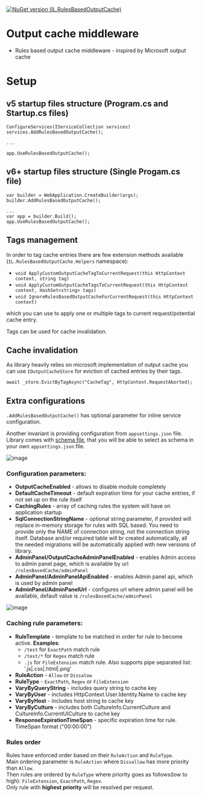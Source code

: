 [![NuGet version (IL.RulesBasedOutputCache)](https://img.shields.io/nuget/v/IL.RulesBasedOutputCache.svg?style=flat-square)](https://www.nuget.org/packages/IL.RulesBasedOutputCache/)
# Output cache middleware

* Rules based output cache middleware - inspired by Microsoft output cache

# Setup

## v5 startup files structure (Program.cs and Startup.cs files)
```
ConfigureServices(IServiceCollection services)
services.AddRulesBasedOutputCache();

...

app.UseRulesBasedOutputCache();
```

## v6+ startup files structure (Single Progam.cs file)

```
var builder = WebApplication.CreateBuilder(args);
builder.AddRulesBasedOutputCache();

...
var app = builder.Build();
app.UseRulesBasedOutputCache();
```

## Tags management

In order to tag cache entries there are few extension methods available (`IL.RulesBasedOutputCache.Helpers` namespace):
- `void ApplyCustomOutputCacheTagToCurrentRequest(this HttpContext context, string tag)`
- `void ApplyCustomOutputCacheTagsToCurrentRequest(this HttpContext context, HashSet<string> tags)`
- `void IgnoreRulesBasedOutputCacheForCurrentRequest(this HttpContext context)`

which you can use to apply one or multiple tags to current request/potential cache entry.

Tags can be used for cache invalidation.

## Cache invalidation

As library heavily relies on microsoft implementation of output cache you can use `IOutputCacheStore` for eviction of cached entries by their tags.

```
await _store.EvictByTagAsync("CacheTag", HttpContext.RequestAborted);
```

## Extra configurations

`.AddRulesBasedOutputCache()` has optional parameter for inline service configuration.

Another invariant is providing configuration from `appsettings.json` file.
Library comes with [schema file](https://github.com/lelekaihor/IL.RulesBasedOutputCache/blob/main/Code/appsettings.outputcache.schema.json), that you will be able to select as schema in your own `appsettings.json` file.

![image](https://github.com/lelekaihor/IL.RulesBasedOutputCache/assets/67684686/73181010-30d2-4228-96eb-c3d2d9530ecb)

### Configuration parameters:
- **OutputCacheEnabled** - allows to disable module completely
- **DefaultCacheTimeout** - default expiration time for your cache entries, if not set up on the rule itself
- **CachingRules** - array of caching rules the system will have on application startup
- **SqlConnectionStringName** - optional string parameter, if provided will replace in-memory storage for rules with SQL based. You need to provide only the NAME of connection string, not the connection string itself. Database and/or required table will br created automatically, all the needed migrations will be automatically applied with new versions of library.
- **AdminPanel/OutputCacheAdminPanelEnabled** - enables Admin access to admin panel page, which is available by url `/rulesBasedCache/adminPanel`
- **AdminPanel/AdminPanelApiEnabled** - enables Admin panel api, which is used by admin panel
- **AdminPanel/AdminPanelUrl** - configures url where admin panel will be available, default value is `/rulesBasedCache/adminPanel`

![image](https://github.com/lelekaihor/IL.RulesBasedOutputCache/assets/67684686/4cbfb29e-3b1d-479b-a2ae-129b6146f54c)

### Caching rule parameters:

- **RuleTemplate** - template to be matched in order for rule to become active. **Examples**:
    - `/test` for `ExactPath` match rule
    - `/test/*` for `Regex` match rule
    - `.js` for `FileExtension` match rule. Also supports pipe separated list: '.js|.css|.html|.png'
- **RuleAction** - `Allow` or `Dissalow`
- **RuleType** - `ExactPath`, `Regex` or `FileExtension`
- **VaryByQueryString** - includes query string to cache key
- **VaryByUser** - includes HttpContext.User.Identity.Name to cache key
- **VaryByHost** - includes host string to cache key
- **VaryByCulture** - includes both CultureInfo.CurrentCulture and CultureInfo.CurrentUICulture to cache key
- **ResponseExpirationTimeSpan** - specific expiration time for rule. TimeSpan format ("00:00:00")

### Rules order

Rules have enforced order based on their `RuleAction` and `RuleType`. <br/>
Main ordering parameter is `RuleAction` where `Dissallow` has more priority than `Allow`. <br/>
Then rules are ordered by `RuleType` where priority goes as follows(low to high): `FileExtension`, `ExactPath`, `Regex`. <br/>
Only rule with **highest priority** will be resolved per request.